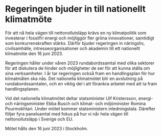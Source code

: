 # Regeringen bjuder in till nationellt klimatmöte

För att nå hela vägen till nettonollutsläpp krävs en ny klimatpolitik som investerar i fossilfri energi och möjliggör fler gröna innovationer, samtidigt som konkurrenskraften stärks. Därför bjuder regeringen in näringsliv, civilsamhälle, intresseorganisationer och akademin till ett nationellt klimatmöte den 16 juni 2023.

Regeringen håller under våren 2023 rundabordssamtal med olika sektorer för att diskutera de hinder och möjligheter de ser för att kunna ställa om sina verksamheter. I år tar regeringen också fram en handlingsplan för hur klimatmålen ska nås. Det nationella klimatmötet blir en avslutning på rundabordssamtalen, och en viktig del i att förankra arbetet med att ta fram handlingsplanen.

Vid det nationella klimatmötet deltar statsminister Ulf Kristersson, energi- och näringsminister Ebba Busch och klimat- och miljöminister Romina Pourmokhtari. Under mötet kommer statsministern inledningstala. Därefter följer fyra panelsamtal med fokus på hur vi når hela vägen till nettonollutsläpp i Sverige och EU.

Mötet hålls den 16 juni 2023 i Stockholm.
